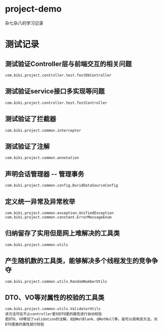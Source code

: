 # project-demo
杂七杂八的学习记录

# 测试记录
## 测试验证Controller层与前端交互的相关问题
    com.biki.project.controller.test.TestDbController

## 测试验证service接口多实现等问题
    com.biki.project.controller.test.TestController

## 测试验证了拦截器
    com.biki.project.common.interceptor
    
## 测试验证了注解
    com.biki.project.common.annotation
    
## 声明会话管理器 -- 管理事务
    com.biki.project.common.config.DuridDataSourceConfig
    
## 定义统一异常及异常枚举
    com.biki.project.common.exception.UnifiedException
    com.biki.project.common.constant.ErrorMessageEnum
    
## 归纳留存了实用但是网上难解决的工具类
    com.biki.project.common.utils
    
## 产生随机数的工具类，能够解决多个线程发生的竞争争夺
    com.biki.project.common.utils.RandomNumberUtils
    
## DTO、VO等对属性的校验的工具类
    com.biki.project.common.utils.ValidatorUtils
    该方法可在不止controller里对DTO里的属性进行自动校验
    若DTO、VO等加了validation的注解，如@NotBlank、@NotNull等，就可以调用该方法，对DTO里面的属性就行校验
    
   